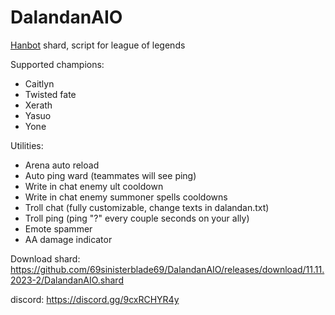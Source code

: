 # DalandanAIO
[Hanbot](https://t.me/hanbot_never_die) shard, script for league of legends

Supported champions:
- Caitlyn
- Twisted fate
- Xerath
- Yasuo
- Yone

Utilities: 
- Arena auto reload 
- Auto ping ward (teammates will see ping) 
- Write in chat enemy ult cooldown
- Write in chat enemy summoner spells cooldowns
- Troll chat (fully customizable, change texts in dalandan.txt)
- Troll ping (ping "?" every couple seconds on your ally)
- Emote spammer
- AA damage indicator

Download shard: https://github.com/69sinisterblade69/DalandanAIO/releases/download/11.11.2023-2/DalandanAIO.shard

discord: https://discord.gg/9cxRCHYR4y
